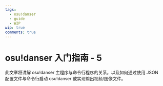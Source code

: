 ```yaml
---
tags:
  - osu!danser
  - guide
  - WIP
wip: true
comments: true
---
```


# osu!danser 入门指南 - 5

此文章将讲解 osu!danser 主程序与命令行程序的关系，以及如何通过使用 JSON 配置文件与命令行启动 osu!danser 或实现输出视频/图像文件。
